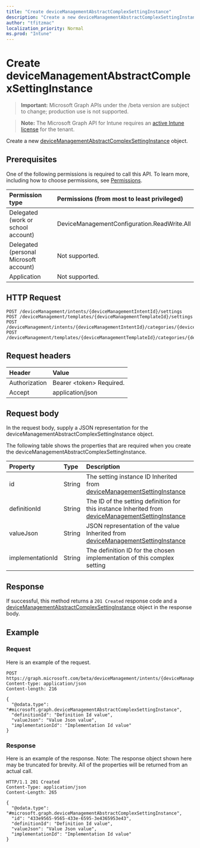 ```yaml
---
title: "Create deviceManagementAbstractComplexSettingInstance"
description: "Create a new deviceManagementAbstractComplexSettingInstance object."
author: "tfitzmac"
localization_priority: Normal
ms.prod: "Intune"
---
```


# Create deviceManagementAbstractComplexSettingInstance

> **Important:** Microsoft Graph APIs under the /beta version are subject to change; production use is not supported.

> **Note:** The Microsoft Graph API for Intune requires an [active Intune license](https://go.microsoft.com/fwlink/?linkid=839381) for the tenant.

Create a new [deviceManagementAbstractComplexSettingInstance](../resources/intune-deviceintent-devicemanagementabstractcomplexsettinginstance.md) object.

## Prerequisites
One of the following permissions is required to call this API. To learn more, including how to choose permissions, see [Permissions](/graph/permissions-reference).

|Permission type|Permissions (from most to least privileged)|
|:---|:---|
|Delegated (work or school account)|DeviceManagementConfiguration.ReadWrite.All|
|Delegated (personal Microsoft account)|Not supported.|
|Application|Not supported.|

## HTTP Request
<!-- {
  "blockType": "ignored"
}
-->
``` http
POST /deviceManagement/intents/{deviceManagementIntentId}/settings
POST /deviceManagement/templates/{deviceManagementTemplateId}/settings
POST /deviceManagement/intents/{deviceManagementIntentId}/categories/{deviceManagementIntentSettingCategoryId}/settings
POST /deviceManagement/templates/{deviceManagementTemplateId}/categories/{deviceManagementTemplateSettingCategoryId}/recommendedSettings
```

## Request headers
|Header|Value|
|:---|:---|
|Authorization|Bearer &lt;token&gt; Required.|
|Accept|application/json|

## Request body
In the request body, supply a JSON representation for the deviceManagementAbstractComplexSettingInstance object.

The following table shows the properties that are required when you create the deviceManagementAbstractComplexSettingInstance.

|Property|Type|Description|
|:---|:---|:---|
|id|String|The setting instance ID Inherited from [deviceManagementSettingInstance](../resources/intune-deviceintent-devicemanagementsettinginstance.md)|
|definitionId|String|The ID of the setting definition for this instance Inherited from [deviceManagementSettingInstance](../resources/intune-deviceintent-devicemanagementsettinginstance.md)|
|valueJson|String|JSON representation of the value Inherited from [deviceManagementSettingInstance](../resources/intune-deviceintent-devicemanagementsettinginstance.md)|
|implementationId|String|The definition ID for the chosen implementation of this complex setting|



## Response
If successful, this method returns a `201 Created` response code and a [deviceManagementAbstractComplexSettingInstance](../resources/intune-deviceintent-devicemanagementabstractcomplexsettinginstance.md) object in the response body.

## Example

### Request
Here is an example of the request.
``` http
POST https://graph.microsoft.com/beta/deviceManagement/intents/{deviceManagementIntentId}/settings
Content-type: application/json
Content-length: 216

{
  "@odata.type": "#microsoft.graph.deviceManagementAbstractComplexSettingInstance",
  "definitionId": "Definition Id value",
  "valueJson": "Value Json value",
  "implementationId": "Implementation Id value"
}
```

### Response
Here is an example of the response. Note: The response object shown here may be truncated for brevity. All of the properties will be returned from an actual call.
``` http
HTTP/1.1 201 Created
Content-Type: application/json
Content-Length: 265

{
  "@odata.type": "#microsoft.graph.deviceManagementAbstractComplexSettingInstance",
  "id": "433e9565-9565-433e-6595-3e4365953e43",
  "definitionId": "Definition Id value",
  "valueJson": "Value Json value",
  "implementationId": "Implementation Id value"
}
```




